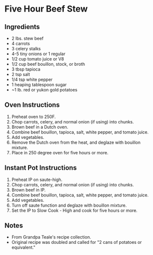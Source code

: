 # Five Hour Beef Stew

## Ingredients 
- 2 lbs. stew beef
- 4 carrots
- 3 celery stalks
- 4-5 tiny onions or 1 regular
- 1/2 cup tomato juice or V8
- 1/2 cup beef bouillon, stock, or broth
- 3 tbsp tapioca
- 2 tsp salt
- 1/4 tsp white pepper
- 1 heaping tablespoon sugar
- ~1 lb. red or yukon gold potatoes

## Oven Instructions
1. Preheat oven to 250F.
2. Chop carrots, celery, and normal onion (if using) into chunks.
3. Brown beef in a Dutch oven.
4. Combine beef bouillon, tapioca, salt, white pepper, and tomato juice.
5. Add vegetables.
6. Remove the Dutch oven from the heat, and deglaze with bouillon mixture.
7. Place in 250 degree oven for five hours or more.

## Instant Pot Instructions
1. Preheat IP on saute-high.
2. Chop carrots, celery, and normal onion (if using) into chunks.
3. Brown beef in IP.
4. Combine beef bouillon, tapioca, salt, white pepper, and tomato juice.
5. Add vegetables.
6. Turn off saute function and deglaze with bouillon mixture.
7. Set the IP to Slow Cook - High and cook for five hours or more.

## Notes
- From Grandpa Teale's recipe collection.
- Original recipe was doubled and called for "2 cans of potatoes or equivalent."
